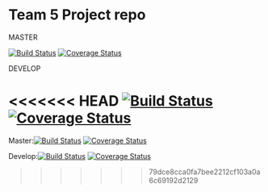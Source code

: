 
# Team 5 Project repo

MASTER

[![Build Status](https://app.travis-ci.com/gcivil-nyu-org/Team_Team5_CS-GY-6063-Fall2021.svg?branch=master)](https://app.travis-ci.com/gcivil-nyu-org/Team_Team5_CS-GY-6063-Fall2021)
[![Coverage Status](https://coveralls.io/repos/github/gcivil-nyu-org/Team_Team5_CS-GY-6063-Fall2021/badge.svg?branch=master&kill_cache=1)](https://coveralls.io/github/gcivil-nyu-org/Team_Team5_CS-GY-6063-Fall2021?branch=master)

DEVELOP

<<<<<<< HEAD
[![Build Status](https://app.travis-ci.com/gcivil-nyu-org/Team_Team5_CS-GY-6063-Fall2021.svg?branch=develop)](https://app.travis-ci.com/gcivil-nyu-org/Team_Team5_CS-GY-6063-Fall2021)
[![Coverage Status](https://coveralls.io/repos/github/gcivil-nyu-org/Team_Team5_CS-GY-6063-Fall2021/badge.svg?branch=develop&kill_cache=1)](https://coveralls.io/github/gcivil-nyu-org/Team_Team5_CS-GY-6063-Fall2021?branch=develop)
=======
Master:[![Build Status](https://app.travis-ci.com/gcivil-nyu-org/Team_Team5_CS-GY-6063-Fall2021.svg?branch=master)](https://app.travis-ci.com/gcivil-nyu-org/Team_Team5_CS-GY-6063-Fall2021)
[![Coverage Status](https://coveralls.io/repos/github/gcivil-nyu-org/Team_Team5_CS-GY-6063-Fall2021/badge.svg?branch=master&kill_cache=1)](https://coveralls.io/github/gcivil-nyu-org/Team_Team5_CS-GY-6063-Fall2021?branch=master) <br />

Develop:[![Build Status](https://app.travis-ci.com/gcivil-nyu-org/Team_Team5_CS-GY-6063-Fall2021.svg?branch=develop)](https://app.travis-ci.com/gcivil-nyu-org/Team_Team5_CS-GY-6063-Fall2021)
[![Coverage Status](https://coveralls.io/repos/github/gcivil-nyu-org/Team_Team5_CS-GY-6063-Fall2021/badge.svg?branch=develop&kill_cache=1)](https://coveralls.io/github/gcivil-nyu-org/Team_Team5_CS-GY-6063-Fall2021?branch=develop)
>>>>>>> 79dce8cca0fa7bee2212cf103a0a6c69192d2129
